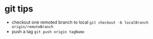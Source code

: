 # git tips
  - checkout one remoted branch to local
    ```git checkout -b localBranch origin/remoteBranch```
  - push a tag
    ```git push origin tagName```
